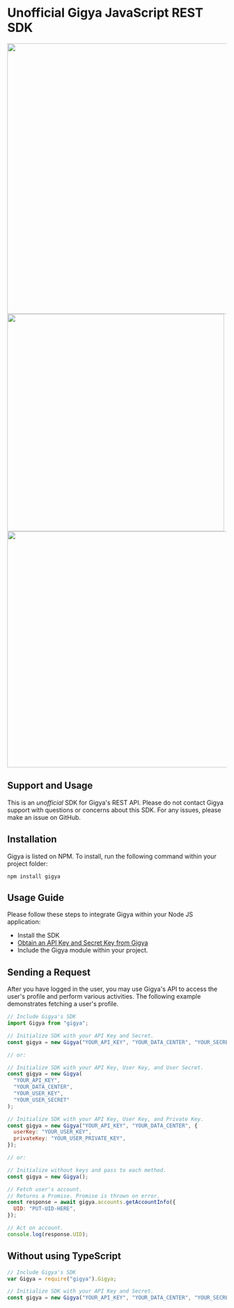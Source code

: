 # Unofficial Gigya JavaScript REST SDK

<img width="620" src="https://cloud.githubusercontent.com/assets/1831484/20920767/1a0acc7e-bb56-11e6-802f-31ed45a91768.png">

<img width="498" src="https://cloud.githubusercontent.com/assets/1831484/20920781/2581495c-bb56-11e6-9206-dd7fd162f82f.png">

<img width="541" src="https://cloud.githubusercontent.com/assets/1831484/20920780/25703306-bb56-11e6-91c8-6566736a2ccf.png">

## Support and Usage

This is an _unofficial_ SDK for Gigya's REST API. Please do not contact Gigya support with questions or concerns about this SDK. For any issues, please make an issue on GitHub.

## Installation

Gigya is listed on NPM. To install, run the following command within your project folder:

```
npm install gigya
```

## Usage Guide

Please follow these steps to integrate Gigya within your Node JS application:

- Install the SDK
- <a href="https://help.sap.com/viewer/8b8d6fffe113457094a17701f63e3d6a/GIGYA/en-US/ef584aad051347e58c9beb0cbd078670.html">Obtain an API Key and Secret Key from Gigya</a>
- Include the Gigya module within your project.

## Sending a Request

After you have logged in the user, you may use Gigya's API to access the user's profile and perform various activities. The following example demonstrates fetching a user's profile.

```js
// Include Gigya's SDK
import Gigya from "gigya";

// Initialize SDK with your API Key and Secret.
const gigya = new Gigya("YOUR_API_KEY", "YOUR_DATA_CENTER", "YOUR_SECRET");

// or:

// Initialize SDK with your API Key, User Key, and User Secret.
const gigya = new Gigya(
  "YOUR_API_KEY",
  "YOUR_DATA_CENTER",
  "YOUR_USER_KEY",
  "YOUR_USER_SECRET"
);

// Initialize SDK with your API Key, User Key, and Private Key.
const gigya = new Gigya("YOUR_API_KEY", "YOUR_DATA_CENTER", {
  userKey: "YOUR_USER_KEY",
  privateKey: "YOUR_USER_PRIVATE_KEY",
});

// or:

// Initialize without keys and pass to each method.
const gigya = new Gigya();

// Fetch user's account.
// Returns a Promise. Promise is thrown on error.
const response = await gigya.accounts.getAccountInfo({
  UID: "PUT-UID-HERE",
});

// Act on account.
console.log(response.UID);
```

## Without using TypeScript

```js
// Include Gigya's SDK
var Gigya = require("gigya").Gigya;

// Initialize SDK with your API Key and Secret.
const gigya = new Gigya("YOUR_API_KEY", "YOUR_DATA_CENTER", "YOUR_SECRET");
```
